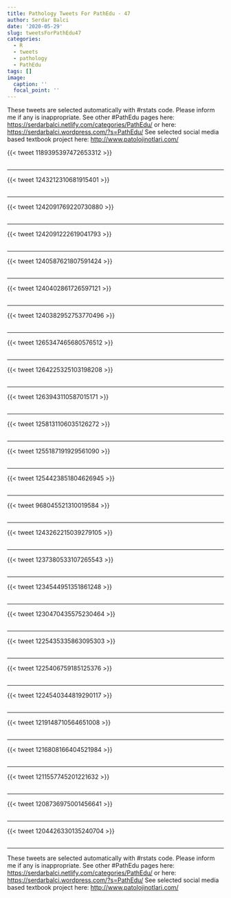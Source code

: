 ```yaml
---
title: Pathology Tweets For PathEdu - 47
author: Serdar Balci
date: '2020-05-29'
slug: tweetsForPathEdu47
categories:
  - R
  - tweets
  - pathology
  - PathEdu
tags: []
image:
  caption: ''
  focal_point: ''
---
```



These tweets are selected automatically with #rstats code. Please inform me if any is inappropriate.
See other #PathEdu pages here: https://serdarbalci.netlify.com/categories/PathEdu/  or here: https://serdarbalci.wordpress.com/?s=PathEdu/ 
See selected social media based textbook project here: http://www.patolojinotlari.com/

{{< tweet 1189395397472653312 >}}
<br>
<br>
<hr>
{{< tweet 1243212310681915401 >}}
<br>
<br>
<hr>
{{< tweet 1242091769220730880 >}}
<br>
<br>
<hr>
{{< tweet 1242091222619041793 >}}
<br>
<br>
<hr>
{{< tweet 1240587621807591424 >}}
<br>
<br>
<hr>
{{< tweet 1240402861726597121 >}}
<br>
<br>
<hr>
{{< tweet 1240382952753770496 >}}
<br>
<br>
<hr>
{{< tweet 1265347465680576512 >}}
<br>
<br>
<hr>
{{< tweet 1264225325103198208 >}}
<br>
<br>
<hr>
{{< tweet 1263943110587015171 >}}
<br>
<br>
<hr>
{{< tweet 1258131106035126272 >}}
<br>
<br>
<hr>
{{< tweet 1255187191929561090 >}}
<br>
<br>
<hr>
{{< tweet 1254423851804626945 >}}
<br>
<br>
<hr>
{{< tweet 968045521310019584 >}}
<br>
<br>
<hr>
{{< tweet 1243262215039279105 >}}
<br>
<br>
<hr>
{{< tweet 1237380533107265543 >}}
<br>
<br>
<hr>
{{< tweet 1234544951351861248 >}}
<br>
<br>
<hr>
{{< tweet 1230470435575230464 >}}
<br>
<br>
<hr>
{{< tweet 1225435335863095303 >}}
<br>
<br>
<hr>
{{< tweet 1225406759185125376 >}}
<br>
<br>
<hr>
{{< tweet 1224540344819290117 >}}
<br>
<br>
<hr>
{{< tweet 1219148710564651008 >}}
<br>
<br>
<hr>
{{< tweet 1216808166404521984 >}}
<br>
<br>
<hr>
{{< tweet 1211557745201221632 >}}
<br>
<br>
<hr>
{{< tweet 1208736975001456641 >}}
<br>
<br>
<hr>
{{< tweet 1204426330135240704 >}}
<br>
<br>
<hr>


These tweets are selected automatically with #rstats code. Please inform me if any is inappropriate.
See other #PathEdu pages here: https://serdarbalci.netlify.com/categories/PathEdu/  or here: https://serdarbalci.wordpress.com/?s=PathEdu/ 
See selected social media based textbook project here: http://www.patolojinotlari.com/
